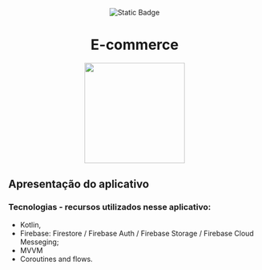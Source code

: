 <div align="center">

![Static Badge](https://img.shields.io/badge/Status-Projeto%20em%20constru%C3%A7%C3%A3o-%23F8BA00)

# E-commerce

<img src="https://github.com/user-attachments/assets/059ea769-fff6-4cb3-b559-3cbaaa7601e0" width="200" height="200"/>

</div>

## Apresentação do aplicativo

### Tecnologias - recursos utilizados nesse aplicativo:
<ul>
  <li>Kotlin,</li>
  <li>Firebase: Firestore / Firebase Auth / Firebase Storage / Firebase Cloud Messeging;</li>
  <li>MVVM</li>
  <li>Coroutines and flows.</li>
</ul>
